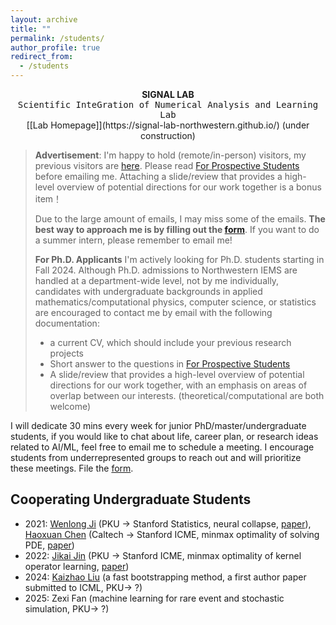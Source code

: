 ```yaml
---
layout: archive
title: ""
permalink: /students/
author_profile: true
redirect_from:
  - /students
---
```


<center>
<b>SIGNAL LAB</b>
</center>

<center>
<kbd>Scientific InteGration of Numerical Analysis and Learning Lab </kbd>
</center>

<center>
  [[Lab Homepage]](https://signal-lab-northwestern.github.io/) (under construction)
</center>

> **Advertisement**: I'm happy to hold (remote/in-person) visitors, my previous visitors are [here](https://2prime.github.io/students/). Please read [For Prospective Students](https://docs.google.com/document/d/1PGZgc0EcAZrYt7PxAo7_jLOPztWU3Fko5gYq0bXtMnc/edit?usp=sharing) before emailing me. Attaching a slide/review that provides a high-level overview of potential directions for our work together is a bonus item！
>
> Due to the large amount of emails, I may miss some of the emails. **The best way to approach me is by filling out the [form](https://forms.gle/BaUYbUx35RL4zD3R6)**. If you want to do a summer intern, please remember to email me!
> 
> **For Ph.D. Applicants** I'm actively looking for Ph.D. students starting in Fall 2024. Although Ph.D. admissions to Northwestern IEMS are handled at a department-wide level, not by me individually, candidates with undergraduate backgrounds in applied mathematics/computational physics, computer science, or statistics are encouraged to contact me by email with the following documentation:
> - a current CV, which should include your previous research projects
> - Short answer to the questions in [For Prospective Students](https://docs.google.com/document/d/1PGZgc0EcAZrYt7PxAo7_jLOPztWU3Fko5gYq0bXtMnc/edit?usp=sharing)
> - A slide/review that provides a high-level overview of potential directions for our work together, with an emphasis on areas of overlap between our interests. (theoretical/computational are both welcome)

I will dedicate 30 mins every week for junior PhD/master/undergraduate students, if you would like to chat about life, career plan, or research ideas related to AI/ML, feel free to email me to schedule a meeting. I encourage students from underrepresented groups to reach out and will prioritize these meetings. File the [form](https://docs.google.com/forms/d/e/1FAIpQLSc00PnFeISZXi-gcfQaJuSlnZl0i8w0KA0H9LBpL48wzb__rw/viewform?usp=sf_link).



## Cooperating Undergraduate Students

- 2021: [Wenlong Ji](https://scholar.google.com/citations?user=UW2Ji5MAAAAJ&hl=en) (PKU -> Stanford Statistics, neural collapse, [paper](https://arxiv.org/abs/2110.02796)), [Haoxuan Chen](https://haoxuanstevec00.github.io/) (Caltech -> Stanford ICME, minmax optimality of solving PDE, [paper](https://arxiv.org/abs/2110.06897))
- 2022: [Jikai Jin](https://scholar.google.com/citations?user=xQqZt2AAAAAJ&hl=en) (PKU -> Stanford ICME, minmax optimality of kernel operator learning, [paper](https://arxiv.org/abs/2209.14430))
- 2024: [Kaizhao Liu](https://drzfct.github.io/) (a fast bootstrapping method, a first author paper submitted to ICML, PKU-> ?)
- 2025: Zexi Fan (machine learning for rare event and stochastic simulation, PKU-> ?)

<!-- 2024: [Hounam Wong](https://openreview.net/profile?id=~Honam_Wong1) (HKUST->?, Kernel Learning), Ruihan Xu(SJTU->?, Sketching), Siyuan Tang (Fine-Tuning Language Model, USTC->?, co-supervised with [Minshuo Chen](https://minshuochen.github.io/)), Yawen Liu (Machine learning for control, co-supervised with Nian Si)-->

<!--2025: Wendao Wu-->

<br> 
<br> 
